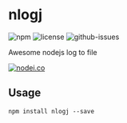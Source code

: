 # nlogj
![npm](https://img.shields.io/npm/v/nlogj.svg) ![license](https://img.shields.io/npm/l/nlogj.svg) ![github-issues](https://img.shields.io/github/issues/nhancv/nlogj.svg)

Awesome nodejs log to file

[![nodei.co](https://nodei.co/npm/nlogj.png?downloads=true&downloadRank=true&stars=true)](https://www.npmjs.com/package/nlogj)

## Usage
```
npm install nlogj --save
```
